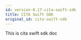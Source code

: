 ```yaml
---
id: version-0.17-cita-swift-sdk
title: CITA Swift SDK
original_id: cita-swift-sdk
---
```


This is cita swift sdk doc
